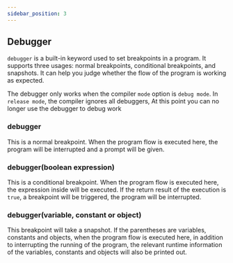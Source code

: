 ```yaml
---
sidebar_position: 3
---
```


## Debugger

`debugger` is a built-in keyword used to set breakpoints in a program. It supports three usages: normal breakpoints, conditional breakpoints, and snapshots. It can help you judge whether the flow of the program is working as expected.

The debugger only works when the compiler `mode` option is `debug mode`. In `release mode`, the compiler ignores all debuggers, At this point you can no longer use the debugger to debug work

### debugger

This is a normal breakpoint. When the program flow is executed here, the program will be interrupted and a prompt will be given.

### debugger(boolean expression)

This is a conditional breakpoint. When the program flow is executed here, the expression inside will be executed. If the return result of the execution is `true`, a breakpoint will be triggered, the program will be interrupted.

### debugger(variable, constant or object)

This breakpoint will take a snapshot. If the parentheses are variables, constants and objects, when the program flow is executed here, in addition to interrupting the running of the program, the relevant runtime information of the variables, constants and objects will also be printed out.